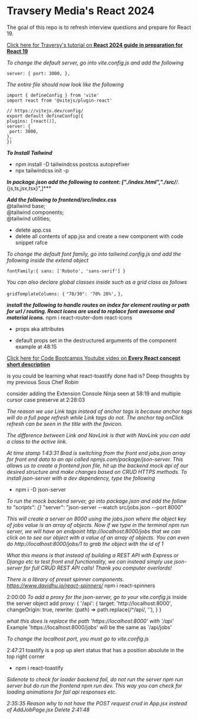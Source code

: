 # Travsery Media's React 2024
<!-- 2:41:48 -->

The goal of this repo is to refresh interview questions and prepare for React 19.

<a target="_blank" href="https://www.youtube.com/watch?v=LDB4uaJ87e0&t=840s&ab_channel=TraversyMedia">Click here for Traversy's tutorial on **React 2024 guide in preparation for React 19**</a>

*To change the default server, go into vite.config.js and add the following*

`server: {
    port: 3000,
  },`

*The entire file should now look like the following*

`import { defineConfig } from 'vite'`  
`import react from '@vitejs/plugin-react'`

`// https://vitejs.dev/config/`  
`export default defineConfig({`  
  `plugins: [react()],`  
  `server: {`  
   ` port: 3000,`  
  `},`  
`})`  

***To Install Tailwind***
- npm install -D tailwindcss postcss autoprefixer
- npx tailwindcss init -p

***In package.json add the following to content: ["./index.html","./src/**/*.{js,ts,jsx,tsx}",]***

***Add the following to frontend/src/index.css***   
@tailwind base;  
@tailwind components;  
@tailwind utilities;  
- delete app.css
- delete all contents of app.jsx and create a new component with code snippet rafce

*To change the default font family, go into tailwind.config.js and add the following inside the extend object*

`fontFamily:{
        sans: ['Roboto', 'sans-serif']
    }`

*You can also declare global classes inside such as a grid class as follows*

`gridTemplateColumns: {`
        `"70/30": '70% 28%',`
      `},`

***install the following to handle routes on index for element routing or path for url / routing. React icons are used to replace font awesome and material icons.***
npm i react-router-dom react-icons

- props aka attributes

- default props set in the destructured arguments of the component example at 48:15

<a target="_blank" href="https://www.youtube.com/watch?v=wIyHSOugGGw&ab_channel=CodeBootcamp">Click here for Code Bootcamps Youtube video on **Every React concept short description**</a>

is you could be learning what react-toastify done had is? Deep thoughts by my previous Sous Chef Robin

consider adding the Extension Console Ninja seen at 58:19 and multiple cursor case preserve at 2:28:03

*The reason we use Link tags instead of anchor tags is because anchor tags will do a full page refresh while Link tags do not. The anchor tag onClick refresh can be seen in the title with the favicon.*

*The difference between Link and NavLink is that with NavLink you can add a class to the active link.*

*At time stamp 1:43:31 Brad is switching from the front end jobs.json array for front end data to an api called npmjs.com/package/json-server. This allows us to create a frontend json file, hit up the backend mock api of our desired structure and make changes based on CRUD HTTPS methods. To install json-server with a dev dependency, type the following*
- npm i -D json-server

*To run the mock backend server, go into package.json and add the follow to "scripts": {}*
"server": "json-server --watch src/jobs.json --port 8000"

*This will create a server on 8000 using the jobs.json where the object key of jobs value is an array of objects. Now if we type in the terminal npm run server, we will have an endpoint http://localhost:8000/jobs that we can click on to see our object with a value of an array of objects. You can even do http://localhost:8000/jobs/1 to grab the object with the id of 1*

*What this means is that instead of building a REST API with Express or Django etc to test front end functionality, we can instead simply use json-server for full CRUD REST API calls! Thank you computer overlords!*

*There is a library of preset spinner components. https://www.davidhu.io/react-spinners/*
npm i react-spinners

2:00:00
*To add a proxy for the json-server, go to your vite.config.js*
inside the server object add
proxy: {
  '/api': {
    target: 'http://localhost:8000',
    changeOrigin: true,
    rewrite: (path) => path.replace(/^\/api/, ''),
  }
}

*what this does is replace the path 'https://localhost:8000' with '/api'*
Example 'https://localhost:8000/jobs' will be the same as '/api/jobs'

*To change the localhost port, you must go to vite.config.js*

2:47:21
toastify is a pop up alert status that has a position absolute in the top right corner 
- npm i react-toastify


*Sidenote to check for loader backend fail, do not run the server npm run server but do run the frontend npm run dev. This way you can check for loading animations for fail api responses etc.*

*2:35:35 Reason why to not have the POST request crud in App.jsx instead of AddJobPage.jsx*
*Delete 2:41:48*
